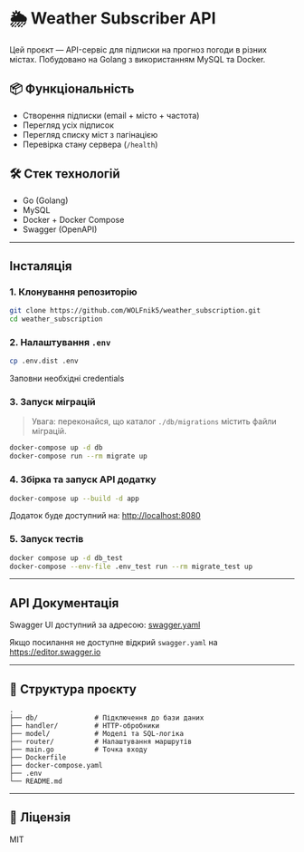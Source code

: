 # 🌦️ Weather Subscriber API

Цей проєкт — API-сервіс для підписки на прогноз погоди в різних містах. Побудовано на Golang з використанням MySQL та Docker.

## 📦 Функціональність

- Створення підписки (email + місто + частота)
- Перегляд усіх підписок
- Перегляд списку міст з пагінацією
- Перевірка стану сервера (`/health`)

## 🛠️ Стек технологій

- Go (Golang)
- MySQL
- Docker + Docker Compose
- Swagger (OpenAPI)

---

##  Інсталяція

### 1. Клонування репозиторію

```bash
git clone https://github.com/WOLFnik5/weather_subscription.git
cd weather_subscription
```

### 2. Налаштування `.env`

```bash
cp .env.dist .env
```
Заповни необхідні credentials

### 3. Запуск міграцій

> Увага: переконайся, що каталог `./db/migrations` містить файли міграцій.

```bash
docker-compose up -d db
docker-compose run --rm migrate up
```

### 4. Збірка та запуск API додатку

```bash
docker-compose up --build -d app
```

Додаток буде доступний на: [http://localhost:8080](http://localhost:8080)

### 5. Запуск тестів

```bash
docker compose up -d db_test
docker-compose --env-file .env_test run --rm migrate_test up
```

---

##  API Документація

Swagger UI доступний за адресою: [swagger.yaml](https://editor.swagger.io/?url=https://raw.githubusercontent.com/WOLFnik5/weather_subscription/refs/heads/main/swagger.yaml)

Якщо посилання не доступне відкрий `swagger.yaml` на https://editor.swagger.io


---

## 📁 Структура проєкту

```
.
├── db/              # Підключення до бази даних
├── handler/         # HTTP-обробники
├── model/           # Моделі та SQL-логіка
├── router/          # Налаштування маршрутів
├── main.go          # Точка входу
├── Dockerfile
├── docker-compose.yaml
├── .env
└── README.md
```
---

## 📄 Ліцензія

MIT